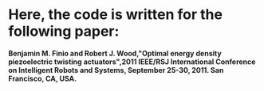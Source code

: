 
# Here, the code is written for the following paper:

**Benjamin M. Finio and Robert J. Wood,"Optimal energy density piezoelectric twisting actuators",2011 IEEE/RSJ International Conference on Intelligent Robots and Systems, September 25-30, 2011. San Francisco, CA, USA.**

